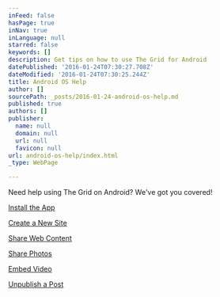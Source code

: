 ```yaml
---
inFeed: false
hasPage: true
inNav: true
inLanguage: null
starred: false
keywords: []
description: Get tips on how to use The Grid for Android
datePublished: '2016-01-24T07:30:27.708Z'
dateModified: '2016-01-24T07:30:25.244Z'
title: Android OS Help
author: []
sourcePath: _posts/2016-01-24-android-os-help.md
published: true
authors: []
publisher:
  name: null
  domain: null
  url: null
  favicon: null
url: android-os-help/index.html
_type: WebPage

---
```

Need help using The Grid on Android? We've got you covered!

[Install the App][0]

[Create a New Site][1]

[Share Web Content][2]

[Share Photos][3]

[Embed Video][4]

[Unpublish a Post][5]

[0]: https://www.iorad.com/5253/17321/Install-and-Activate-The-Grid-for-Android
[1]: https://www.iorad.com/5253/17334/Create-a-New-Site-on-Android
[2]: https://www.iorad.com/5253/17461/Share-Content-from-the-Web
[3]: https://www.iorad.com/5253/17463/Share-a-Photo-with-Android
[4]: https://www.youtube.com/watch?v=urDgrl3ZMEw
[5]: https://www.youtube.com/watch?v=asL1B_d4-HY
